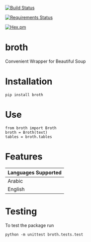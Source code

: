 [![Build Status](https://travis-ci.org/DanielJDufour/broth.svg?branch=master)](https://travis-ci.org/DanielJDufour/broth)

[![Requirements Status](https://requires.io/github/DanielJDufour/broth/requirements.svg?branch=master)](https://requires.io/github/DanielJDufour/broth/requirements/?branch=master)

[![Hex.pm](https://img.shields.io/hexpm/l/plug.svg?maxAge=2592000?style=plastic)]()

# broth
Convenient Wrapper for Beautiful Soup

# Installation
```
pip install broth
```

# Use
```
from broth import Broth
broth = Broth(text)
tables = broth.tables
```

# Features
| Languages Supported |
| ------------------- |
| Arabic |
| English |

# Testing
To test the package run
```
python -m unittest broth.tests.test
```
